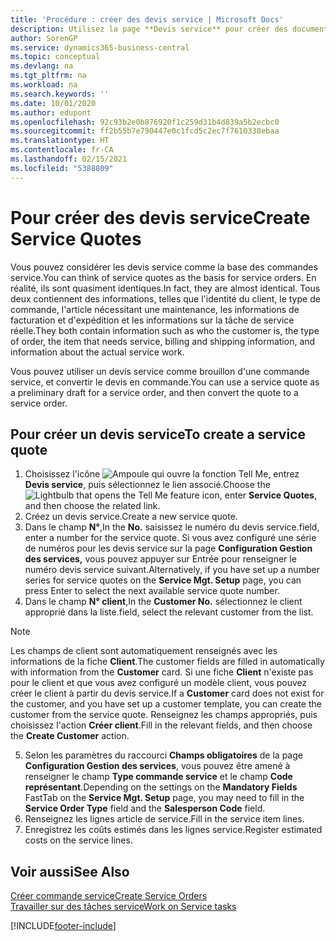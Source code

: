 ```yaml
---
title: 'Procédure : créer des devis service | Microsoft Docs'
description: Utilisez la page **Devis service** pour créer des documents dans lesquels vous saisissez des informations sur un service, tel que réparation et entretien, pour des articles de service à la demande du client. Vous pouvez utiliser un devis service comme brouillon d'une commande service, et convertir le devis en commande.
author: SorenGP
ms.service: dynamics365-business-central
ms.topic: conceptual
ms.devlang: na
ms.tgt_pltfrm: na
ms.workload: na
ms.search.keywords: ''
ms.date: 10/01/2020
ms.author: edupont
ms.openlocfilehash: 92c93b2e0b876920f1c259d31b4d839a5b2ecbc0
ms.sourcegitcommit: ff2b55b7e790447e0c1fcd5c2ec7f7610338ebaa
ms.translationtype: HT
ms.contentlocale: fr-CA
ms.lasthandoff: 02/15/2021
ms.locfileid: "5388809"
---
```

# <a name="create-service-quotes"></a><span data-ttu-id="2bd7c-104">Pour créer des devis service</span><span class="sxs-lookup"><span data-stu-id="2bd7c-104">Create Service Quotes</span></span>
<span data-ttu-id="2bd7c-105">Vous pouvez considérer les devis service comme la base des commandes service.</span><span class="sxs-lookup"><span data-stu-id="2bd7c-105">You can think of service quotes as the basis for service orders.</span></span> <span data-ttu-id="2bd7c-106">En réalité, ils sont quasiment identiques.</span><span class="sxs-lookup"><span data-stu-id="2bd7c-106">In fact, they are almost identical.</span></span> <span data-ttu-id="2bd7c-107">Tous deux contiennent des informations, telles que l'identité du client, le type de commande, l'article nécessitant une maintenance, les informations de facturation et d'expédition et les informations sur la tâche de service réelle.</span><span class="sxs-lookup"><span data-stu-id="2bd7c-107">They both contain information such as who the customer is, the type of order, the item that needs service, billing and shipping information, and information about the actual service work.</span></span>
 
<span data-ttu-id="2bd7c-108">Vous pouvez utiliser un devis service comme brouillon d'une commande service, et convertir le devis en commande.</span><span class="sxs-lookup"><span data-stu-id="2bd7c-108">You can use a service quote as a preliminary draft for a service order, and then convert the quote to a service order.</span></span>  
  
## <a name="to-create-a-service-quote"></a><span data-ttu-id="2bd7c-109">Pour créer un devis service</span><span class="sxs-lookup"><span data-stu-id="2bd7c-109">To create a service quote</span></span>  
1. <span data-ttu-id="2bd7c-110">Choisissez l'icône ![Ampoule qui ouvre la fonction Tell Me](media/ui-search/search_small.png "Dites-moi ce que vous voulez faire"), entrez **Devis service**, puis sélectionnez le lien associé.</span><span class="sxs-lookup"><span data-stu-id="2bd7c-110">Choose the ![Lightbulb that opens the Tell Me feature](media/ui-search/search_small.png "Tell me what you want to do") icon, enter **Service Quotes**, and then choose the related link.</span></span>  
2. <span data-ttu-id="2bd7c-111">Créez un devis service.</span><span class="sxs-lookup"><span data-stu-id="2bd7c-111">Create a new service quote.</span></span>  
3. <span data-ttu-id="2bd7c-112">Dans le champ **N°**,</span><span class="sxs-lookup"><span data-stu-id="2bd7c-112">In the **No.**</span></span> <span data-ttu-id="2bd7c-113">saisissez le numéro du devis service.</span><span class="sxs-lookup"><span data-stu-id="2bd7c-113">field, enter a number for the service quote.</span></span> <span data-ttu-id="2bd7c-114">Si vous avez configuré une série de numéros pour les devis service sur la page **Configuration Gestion des services,** vous pouvez appuyer sur Entrée pour renseigner le numéro devis service suivant.</span><span class="sxs-lookup"><span data-stu-id="2bd7c-114">Alternatively, if you have set up a number series for service quotes on the **Service Mgt. Setup** page, you can press Enter to select the next available service quote number.</span></span>  
4. <span data-ttu-id="2bd7c-115">Dans le champ **N° client**,</span><span class="sxs-lookup"><span data-stu-id="2bd7c-115">In the **Customer No.**</span></span>  <span data-ttu-id="2bd7c-116">sélectionnez le client approprié dans la liste.</span><span class="sxs-lookup"><span data-stu-id="2bd7c-116">field, select the relevant customer from the list.</span></span>  

  > [!Note]  
  >  <span data-ttu-id="2bd7c-117">Les champs de client sont automatiquement renseignés avec les informations de la fiche **Client**.</span><span class="sxs-lookup"><span data-stu-id="2bd7c-117">The customer fields are filled in automatically with information from the **Customer** card.</span></span> <span data-ttu-id="2bd7c-118">Si une fiche **Client** n'existe pas pour le client et que vous avez configuré un modèle client, vous pouvez créer le client à partir du devis service.</span><span class="sxs-lookup"><span data-stu-id="2bd7c-118">If a **Customer** card does not exist for the customer, and you have set up a customer template, you can create the customer from the service quote.</span></span> <span data-ttu-id="2bd7c-119">Renseignez les champs appropriés, puis choisissez l'action **Créer client**.</span><span class="sxs-lookup"><span data-stu-id="2bd7c-119">Fill in the relevant fields, and then choose the **Create Customer** action.</span></span>  
  
5. <span data-ttu-id="2bd7c-120">Selon les paramètres du raccourci **Champs obligatoires** de la page **Configuration Gestion des services**, vous pouvez être amené à renseigner le champ **Type commande service** et le champ **Code représentant**.</span><span class="sxs-lookup"><span data-stu-id="2bd7c-120">Depending on the settings on the **Mandatory Fields** FastTab on the **Service Mgt. Setup** page, you may need to fill in the **Service Order Type** field and the **Salesperson Code** field.</span></span>  
6. <span data-ttu-id="2bd7c-121">Renseignez les lignes article de service.</span><span class="sxs-lookup"><span data-stu-id="2bd7c-121">Fill in the service item lines.</span></span>  
7. <span data-ttu-id="2bd7c-122">Enregistrez les coûts estimés dans les lignes service.</span><span class="sxs-lookup"><span data-stu-id="2bd7c-122">Register estimated costs on the service lines.</span></span>  
  
## <a name="see-also"></a><span data-ttu-id="2bd7c-123">Voir aussi</span><span class="sxs-lookup"><span data-stu-id="2bd7c-123">See Also</span></span>  
[<span data-ttu-id="2bd7c-124">Créer commande service</span><span class="sxs-lookup"><span data-stu-id="2bd7c-124">Create Service Orders</span></span>](service-how-to-create-service-orders.md)  
[<span data-ttu-id="2bd7c-125">Travailler sur des tâches service</span><span class="sxs-lookup"><span data-stu-id="2bd7c-125">Work on Service tasks</span></span>](service-how-to-work-on-service-tasks.md)  

 

[!INCLUDE[footer-include](includes/footer-banner.md)]